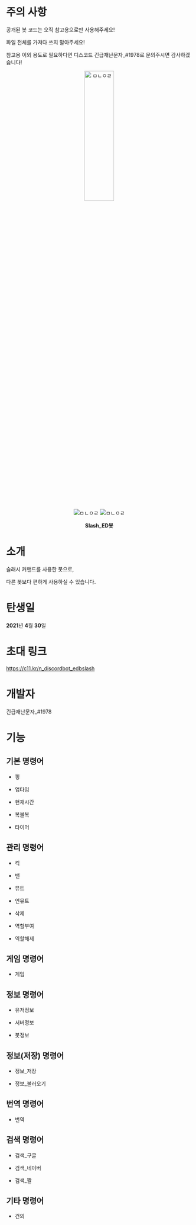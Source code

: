 주의 사항
==
공개된 봇 코드는 오직 참고용으로만 사용해주세요!

파일 전체를 가져다 쓰지 말아주세요!

참고용 이외 용도로 필요하다면 디스코드 긴급재난문자_#1978로 문의주시면 감사하겠습니다!

<p align="center">
<img src="https://cdn.discordapp.com/avatars/837530519892787270/efd8cdc53a94915f59b576991ac886c1.webp?size=1024" width="40%" height="30%" title="Slash_ED봇" alt="ㅁㄴㅇㄹ">
</p>

<p align="center">
<img src="https://api.koreanbots.dev/widget/bots/servers/837530519892787270.svg" title="서버 수" alt="ㅁㄴㅇㄹ"> <img src="https://api.koreanbots.dev/widget/bots/votes/837530519892787270.svg" title="하트 수" alt="ㅁㄴㅇㄹ">
</p>

<p align="center">
<b>Slash_ED봇</b>
</p>
</img></center>

소개
==

슬래시 커맨드를 사용한 봇으로,

다른 봇보다 편하게 사용하실 수 있습니다.

탄생일
==

**2021**년 **4**월 **30**일


초대 링크
==

https://c11.kr/n_discordbot_edbslash


개발자
==

긴급재난문자_#1978


기능
==

기본 명령어
--
- 핑

- 업타임

- 현재시간

- 복불복

- 타이머

관리 명령어
--
- 킥

- 밴

- 뮤트

- 언뮤트

- 삭제

- 역할부여

- 역할해제

게임 명령어
--
- 게임

정보 명령어
--
- 유저정보

- 서버정보

- 봇정보

정보(저장) 명령어
--
- 정보_저장

- 정보_불러오기

번역 명령어
--
- 번역

검색 명령어
--
- 검색_구글

- 검색_네이버

- 검색_짤


기타 명령어
--
- 건의
